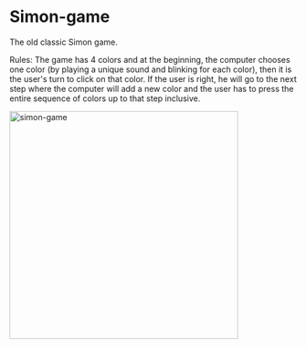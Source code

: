 # Simon-game
The old classic Simon game.

Rules:
The game has 4 colors and at the beginning, the computer chooses one color
(by playing a unique sound and blinking for each color), then it is the user's turn to click on that color.
If the user is right, he will go to the next step where the computer will add a new color and
the user has to press the entire sequence of colors up to that step inclusive.

<img width="400" alt="simon-game" src="https://github.com/EliyaRabia/Simon-game/assets/87569799/f96a3a12-703b-4613-aa46-e642e095b644">
